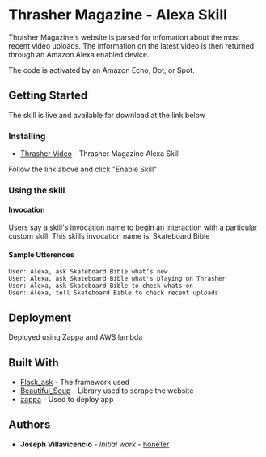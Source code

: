 # Thrasher Magazine - Alexa Skill

 Thrasher Magazine's website is parsed for infomation about the most recent video
 uploads. The information on the latest video is then returned through an Amazon Alexa enabled device. 
 
 The code is activated by an Amazon Echo, Dot, or Spot.

## Getting Started

The skill is live and available for download at the link below

### Installing

* [Thrasher Video](https://www.amazon.com/dp/B07RLBPR8F/ref=sr_1_1?keywords=thrasher&qid=1557416841&s=digital-skills&sr=1-1-catcorr) - Thrasher Magazine Alexa Skill

Follow the link above and click "Enable Skill"


### Using the skill
#### Invocation
Users say a skill's invocation name to begin an interaction with a particular custom skill.
This skills invocation name is: Skateboard Bible

#### Sample Utterences
```
User: Alexa, ask Skateboard Bible what's new 
User: Alexa, ask Skateboard Bible what's playing on Thrasher
User: Alexa, ask Skateboard Bible to check whats on
User: Alexa, tell Skateboard Bible to check recent uploads
```


## Deployment

Deployed using Zappa and AWS lambda

## Built With

* [Flask_ask](https://flask-ask.readthedocs.io/en/latest/) - The framework used
* [Beautiful_Soup](https://www.crummy.com/software/BeautifulSoup/bs4/doc/) - Library used to scrape the website
* [zappa](https://www.zappa.io/) - Used to deploy app




## Authors

* **Joseph Villavicencio** - *Initial work* - [hone1er](https://github.com/hone1er)

